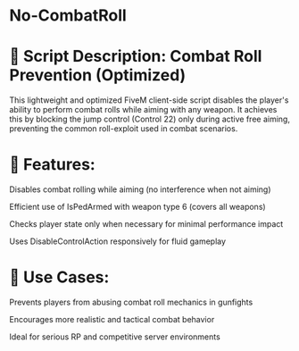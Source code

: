# No-CombatRoll


# 📜 Script Description: Combat Roll Prevention (Optimized)

This lightweight and optimized FiveM client-side script disables the player's ability to perform combat rolls while aiming with any weapon. It achieves this by blocking the jump control (Control 22) only during active free aiming, preventing the common roll-exploit used in combat scenarios.


# 🔧 Features:

Disables combat rolling while aiming (no interference when not aiming)

Efficient use of IsPedArmed with weapon type 6 (covers all weapons)

Checks player state only when necessary for minimal performance impact

Uses DisableControlAction responsively for fluid gameplay

# 🎯 Use Cases:

Prevents players from abusing combat roll mechanics in gunfights

Encourages more realistic and tactical combat behavior

Ideal for serious RP and competitive server environments

